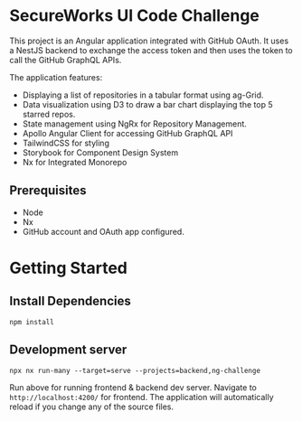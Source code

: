 # SecureWorks UI Code Challenge

This project is an Angular application integrated with GitHub OAuth. It uses a NestJS backend to exchange the access token and then uses the token to call the GitHub GraphQL APIs. 

The application features:

- Displaying a list of repositories in a tabular format using ag-Grid.
- Data visualization using D3 to draw a bar chart displaying the top 5 starred repos.
- State management using NgRx for Repository Management.
- Apollo Angular Client for accessing GitHub GraphQL API
- TailwindCSS for styling
- Storybook for Component Design System
- Nx for Integrated Monorepo

## Prerequisites
- Node
- Nx
- GitHub account and OAuth app configured.

# Getting Started

## Install Dependencies

```npm install```

## Development server

```
npx nx run-many --target=serve --projects=backend,ng-challenge 
```

Run above for running frontend & backend dev server. Navigate to `http://localhost:4200/` for frontend. The application will automatically reload if you change any of the source files.
